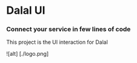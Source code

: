 # Dalal UI
### Connect your service in few lines of code

This project is the UI interaction for Dalal

![alt] [./logo.png]

